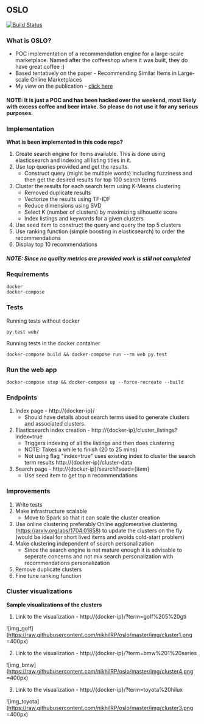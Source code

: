 ## OSLO

[![Build Status](https://travis-ci.org/nikhilRP/recommendation_engine.svg?branch=master)](https://travis-ci.org/nikhilRP/recommendation_engine)

### What is OSLO?
* POC implementation of a recommendation engine for a large-scale marketplace. Named after the coffeeshop where it was built, they do have great coffee :)
* Based tentatively on the paper - Recommending Similar Items in Large-scale Online Marketplaces
* My view on the publication - [click here](https://github.com/nikhilRP/recommendation_engine/blob/master/Review.md)

#### NOTE: It is just a POC and has been hacked over the weekend, most likely with excess coffee and beer intake. So please do not use it for any serious purposes.

### Implementation

**What is been implemented in this code repo?**

1. Create search engine for items available. This is done using elasticsearch and indexing all listing titles in it.
2. Use top queries provided and get the results.
    * Construct query (might be multiple words) including fuzziness and then get the desired results for top 100 search terms
3. Cluster the results for each search term using K-Means clustering
    * Removed duplicate results
    * Vectorize the results using TF-IDF
    * Reduce dimensions using SVD
    * Select K (number of clusters) by maximizing silhouette score
    * Index listings and keywords for a given clusters
4. Use seed item to construct the query and query the top 5 clusters
5. Use ranking function (simple boosting in elasticsearch) to order the recommendations
6. Display top 10 recommendations

##### NOTE: Since no quality metrics are provided work is still not completed

### Requirements

    docker
    docker-compose

### Tests

  Running tests without docker

    py.test web/

  Running tests in the docker container

    docker-compose build && docker-compose run --rm web py.test

### Run the web app

    docker-compose stop && docker-compose up --force-recreate --build


### Endpoints

1. Index page - http://{docker-ip}/
    - Should have details about search terms used to generate clusters and associated clusters.
2.  Elasticsearch index creation -  http://{docker-ip}/cluster_listings?index=true
    - Triggers indexing of all the listings and then does clustering
    - NOTE: Takes a while to finish (20 to 25 mins)
    - Not using flag "index=true" uses existing index to cluster the search term results http://{docker-ip}/cluster-data
3. Search page - http://{docker-ip}/search?seed={item}
    - Use seed item to get top n recommendations

### Improvements

1. Write tests
2. Make infrastructure scalable
    - Move to Spark so that it can scale the cluster creation
3. Use online clustering preferably Online agglomerative clustering (https://arxiv.org/abs/1704.01858) to update the clusters on the fly (would be ideal for short lived items and avoids cold-start problem)
4. Make clustering independent of search personalization
    - Since the search engine is not mature enough it is advisable to seperate concerns and not mix search personalization with recommendations personalization
5. Remove duplicate clusters
6. Fine tune ranking function

### Cluster visualizations

**Sample visualizations of the clusters**

1. Link to the visualization - http://{docker-ip}/?term=golf%205%20gti

![img_golf](https://raw.githubusercontent.com/nikhilRP/oslo/master/img/cluster1.png =400px)

2. Link to the visualization - http://{docker-ip}/?term=bmw%201%20series

![img_bmw](https://raw.githubusercontent.com/nikhilRP/oslo/master/img/cluster4.png =400px)

3. Link to the visualization - http://{docker-ip}/?term=toyota%20hilux

![img_toyota](https://raw.githubusercontent.com/nikhilRP/oslo/master/img/cluster3.png =400px)
